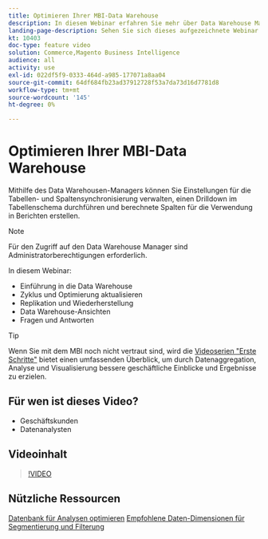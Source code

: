 ```yaml
---
title: Optimieren Ihrer MBI-Data Warehouse
description: In diesem Webinar erfahren Sie mehr über Data Warehouse Manager.
landing-page-description: Sehen Sie sich dieses aufgezeichnete Webinar an
kt: 10403
doc-type: feature video
solution: Commerce,Magento Business Intelligence
audience: all
activity: use
exl-id: 022df5f9-0333-464d-a985-177071a8aa04
source-git-commit: 64df684fb23ad37912728f53a7da73d16d7781d8
workflow-type: tm+mt
source-wordcount: '145'
ht-degree: 0%

---
```


# Optimieren Ihrer MBI-Data Warehouse

Mithilfe des Data Warehousen-Managers können Sie Einstellungen für die Tabellen- und Spaltensynchronisierung verwalten, einen Drilldown im Tabellenschema durchführen und berechnete Spalten für die Verwendung in Berichten erstellen.

>[!NOTE]
>
>Für den Zugriff auf den Data Warehouse Manager sind Administratorberechtigungen erforderlich.

In diesem Webinar:

- Einführung in die Data Warehouse
- Zyklus und Optimierung aktualisieren
- Replikation und Wiederherstellung
- Data Warehouse-Ansichten
- Fragen und Antworten

>[!TIP]
>
>Wenn Sie mit dem MBI noch nicht vertraut sind, wird die [Videoserien &quot;Erste Schritte&quot;](./../1-overview.md) bietet einen umfassenden Überblick, um durch Datenaggregation, Analyse und Visualisierung bessere geschäftliche Einblicke und Ergebnisse zu erzielen.

## Für wen ist dieses Video?

- Geschäftskunden
- Datenanalysten

## Videoinhalt

>[!VIDEO](https://video.tv.adobe.com/v/342408?quality=12&learn=on)

## Nützliche Ressourcen

[Datenbank für Analysen optimieren](https://docs.magento.com/mbi/best-practices/opt-db-analysis.html)
[Empfohlene Daten-Dimensionen für Segmentierung und Filterung](https://docs.magento.com/mbi/best-practices/segment-filter.html)

